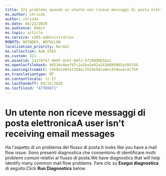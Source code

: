 ```yaml
---
title: 321 problemi quando un utente non riceve messaggi di posta elettronica
ms.author: chrisda
author: chrisda
ms.date: 04/21/2020
ms.audience: Admin
ms.topic: article
ms.service: o365-administration
ROBOTS: NOINDEX, NOFOLLOW
localization_priority: Normal
ms.collection: Adm_O365
ms.custom: 321
ms.assetid: 2a1f6f67-d69f-4cbf-b0f2-5f10998b5ba1
ms.openlocfilehash: b0534c8eef97c1e2ba3a92a243b089905a395fd4
ms.sourcegitcommit: c6692ce0fa1358ec3529e59ca0ecdfdea4cdc759
ms.translationtype: MT
ms.contentlocale: it-IT
ms.lasthandoff: 09/15/2020
ms.locfileid: "47769871"
---
```

# <a name="a-user-isnt-receiving-email-messages"></a><span data-ttu-id="efc72-102">Un utente non riceve messaggi di posta elettronica</span><span class="sxs-lookup"><span data-stu-id="efc72-102">A user isn't receiving email messages</span></span>

<span data-ttu-id="efc72-103">Ha l'aspetto di un problema del flusso di posta.</span><span class="sxs-lookup"><span data-stu-id="efc72-103">It looks like you have a mail flow issue.</span></span> <span data-ttu-id="efc72-104">Sono presenti diagnostica che consentono di identificare molti problemi comuni relativi al flusso di posta.</span><span class="sxs-lookup"><span data-stu-id="efc72-104">We have diagnostics that will help identify many common mail flow problems.</span></span> <span data-ttu-id="efc72-105">Fare clic su **Esegui diagnostica** di seguito.</span><span class="sxs-lookup"><span data-stu-id="efc72-105">Click **Run Diagnostics** below.</span></span>
 